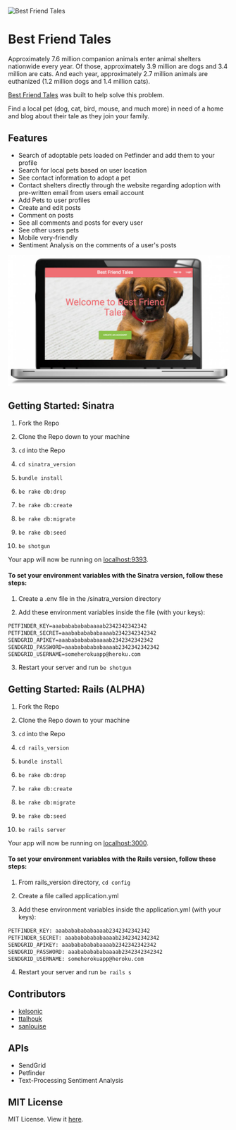 ![Best Friend Tales](http://www.georgiaspca.org/sites/default/files/images/Paws-for-Consider-icon-v2.jpg)

# Best Friend Tales

Approximately 7.6 million companion animals enter animal shelters nationwide every year. Of those, approximately 3.9 million are dogs and 3.4 million are cats. And each year, approximately 2.7 million animals are euthanized (1.2 million dogs and 1.4 million cats).

[Best Friend Tales](http://bftales.com) was built to help solve this problem. 

Find a local pet (dog, cat, bird, mouse, and much more) in need of a home and blog about their tale as they join your family.

## Features

- Search of adoptable pets loaded on Petfinder and add them to your profile
- Search for local pets based on user location
- See contact information to adopt a pet
- Contact shelters directly through the website regarding adoption with pre-written email from users email account
- Add Pets to user profiles
- Create and edit posts
- Comment on posts
- See all comments and posts for every user
- See other users pets
- Mobile very-friendly
- Sentiment Analysis on the comments of a user's posts

![BFTales example](sinatra_version/public/images/readme-image.jpg)

## Getting Started: Sinatra

1. Fork the Repo

2. Clone the Repo down to your machine

3. ```cd``` into the Repo

4. ```cd sinatra_version```

5. ```bundle install```

6. ```be rake db:drop```

7. ```be rake db:create```

8. ```be rake db:migrate```

9. ```be rake db:seed```

10. ```be shotgun```

Your app will now be running on [localhost:9393](http://localhost:9393).

#### To set your environment variables with the Sinatra version, follow these steps:

1. Create a .env file in the /sinatra_version directory

2. Add these environment variables inside the file (with your keys):

```
PETFINDER_KEY=aaabababababaaaab2342342342342
PETFINDER_SECRET=aaabababababaaaab2342342342342
SENDGRID_APIKEY=aaabababababaaaab2342342342342
SENDGRID_PASSWORD=aaabababababaaaab2342342342342
SENDGRID_USERNAME=someherokuapp@heroku.com
```

3. Restart your server and run ```be shotgun```

## Getting Started: Rails (ALPHA)

1. Fork the Repo

2. Clone the Repo down to your machine

3. ```cd``` into the Repo

4. ```cd rails_version```

5. ```bundle install```

6. ```be rake db:drop```

7. ```be rake db:create```

8. ```be rake db:migrate```

9. ```be rake db:seed```

10. ```be rails server```

Your app will now be running on [localhost:3000](http://localhost:3000).

#### To set your environment variables with the Rails version, follow these steps:

1. From rails_version directory, ```cd config```

2. Create a file called application.yml

3. Add these environment variables inside the application.yml (with your keys):

```
PETFINDER_KEY: aaabababababaaaab2342342342342
PETFINDER_SECRET: aaabababababaaaab2342342342342
SENDGRID_APIKEY: aaabababababaaaab2342342342342
SENDGRID_PASSWORD: aaabababababaaaab2342342342342
SENDGRID_USERNAME: someherokuapp@heroku.com
```

4. Restart your server and run ```be rails s```

## Contributors

* [kelsonic](https://github.com/kelsonic)
* [ttalhouk](https://github.com/ttalhouk)
* [sanlouise](https://github.com/sanlouise)

## APIs

* SendGrid
* Petfinder
* Text-Processing Sentiment Analysis

## MIT License

MIT License. View it [here](LICENSE).